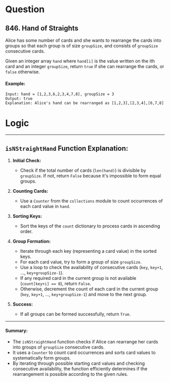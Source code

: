 # Question
## 846. Hand of Straights

Alice has some number of cards and she wants to rearrange the cards into groups so that each group is of size `groupSize`, and consists of `groupSize` consecutive cards.

Given an integer array `hand` where `hand[i]` is the value written on the ith card and an integer `groupSize`, return `true` if she can rearrange the cards, or `false` otherwise.

#### Example:
```
Input: hand = [1,2,3,6,2,3,4,7,8], groupSize = 3
Output: true
Explanation: Alice's hand can be rearranged as [1,2,3],[2,3,4],[6,7,8]
```

# Logic
---

## `isNStraightHand` Function Explanation:

1. **Initial Check:**
   - Check if the total number of cards (`len(hand)`) is divisible by `groupSize`. If not, return `False` because it's impossible to form equal groups.

2. **Counting Cards:**
   - Use a `Counter` from the `collections` module to count occurrences of each card value in `hand`.

3. **Sorting Keys:**
   - Sort the keys of the `count` dictionary to process cards in ascending order.

4. **Group Formation:**
   - Iterate through each key (representing a card value) in the sorted keys.
   - For each card value, try to form a group of size `groupSize`.
   - Use a loop to check the availability of consecutive cards (`key`, `key+1`, ..., `key+groupSize-1`).
   - If any required card in the current group is not available (`count[key+i] == 0`), return `False`.
   - Otherwise, decrement the count of each card in the current group (`key`, `key+1`, ..., `key+groupSize-1`) and move to the next group.

5. **Success:**
   - If all groups can be formed successfully, return `True`.

---

#### Summary:

- The `isNStraightHand` function checks if Alice can rearrange her cards into groups of `groupSize` consecutive cards.
- It uses a `Counter` to count card occurrences and sorts card values to systematically form groups.
- By iterating through possible starting card values and checking consecutive availability, the function efficiently determines if the rearrangement is possible according to the given rules.